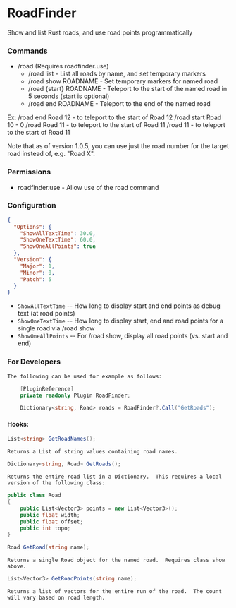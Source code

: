# RoadFinder
Show and list Rust roads, and use road points programmatically

### Commands
  - /road (Requires roadfinder.use)
    - /road list - List all roads by name, and set temporary markers
	- /road show ROADNAME - Set temporary markers for named road
	- /road {start} ROADNAME - Teleport to the start of the named road in 5 seconds (start is optional)
	- /road end ROADNAME - Teleport to the end of the named road

Ex:
    /road end Road 12 - to teleport to the start of Road 12
	/road start Road 10 - 0
	/road Road 11 - to teleport to the start of Road 11
	/road 11 - to teleport to the start of Road 11

Note that as of version 1.0.5, you can use just the road number for the target road instead of, e.g. "Road X".

### Permissions
  - roadfinder.use - Allow use of the road command

### Configuration

```json
{
  "Options": {
    "ShowAllTextTime": 30.0,
    "ShowOneTextTime": 60.0,
    "ShowOneAllPoints": true
  },
  "Version": {
    "Major": 1,
    "Minor": 0,
    "Patch": 5
  }
}
```

  - `ShowAllTextTime` -- How long to display start and end points as debug text (at road points)
  - `ShowOneTextTime` -- How long to display start, end and road points for a single road via /road show
  - `ShowOneAllPoints` -- For /road show, display all road points (vs. start and end)

### For Developers
    The following can be used for example as follows:

```cs
    [PluginReference]
    private readonly Plugin RoadFinder;

    Dictionary<string, Road> roads = RoadFinder?.Call("GetRoads");
```

#### Hooks:

```cs
List<string> GetRoadNames();
```

    Returns a List of string values containing road names.

```cs
Dictionary<string, Road> GetRoads();
```

    Returns the entire road list in a Dictionary.  This requires a local version of the following class:

```cs
public class Road
{
    public List<Vector3> points = new List<Vector3>();
    public float width;
    public float offset;
    public int topo;
}
```

```cs
Road GetRoad(string name);
```

    Returns a single Road object for the named road.  Requires class show above.

```cs
List<Vector3> GetRoadPoints(string name);
```

    Returns a list of vectors for the entire run of the road.  The count will vary based on road length.

